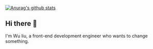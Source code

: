 [![Anurag's github stats](https://github-readme-stats.vercel.app/api?username=WJCHumble)](https://github.com/WJCHumble)

## Hi there 👋

I'm Wu liu, a front-end development engineer who wants to change something.
